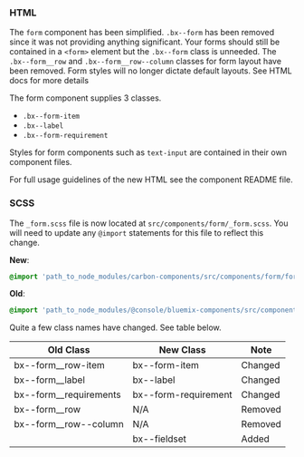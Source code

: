 ### HTML

The `form` component has been simplified. `.bx--form` has been removed since it was not providing anything significant. Your forms should still be contained in a `<form>` element but the `.bx--form` class is unneeded.
The `.bx--form__row` and `.bx--form__row--column` classes for form layout have been removed. Form styles will no longer dictate default layouts. See HTML docs for more details

The form component supplies 3 classes.

* `.bx--form-item`
* `.bx--label`
* `.bx--form-requirement`

Styles for form components such as `text-input` are contained in their own component files.

For full usage guidelines of the new HTML see the component README file.

### SCSS

The `_form.scss` file is now located at `src/components/form/_form.scss`. You will need to update any `@import` statements for this file to reflect this change.

**New**:

```scss
@import 'path_to_node_modules/carbon-components/src/components/form/form';
```

**Old**:

```scss
@import 'path_to_node_modules/@console/bluemix-components/src/components/form/form';
```

Quite a few class names have changed. See table below.

| Old Class                | New Class            | Note    |
| ------------------------ | -------------------- | ------- |
| bx--form\_\_row-item     | bx--form-item        | Changed |
| bx--form\_\_label        | bx--label            | Changed |
| bx--form\_\_requirements | bx--form-requirement | Changed |
| bx--form\_\_row          | N/A                  | Removed |
| bx--form\_\_row--column  | N/A                  | Removed |
|                          | bx--fieldset         | Added   |
